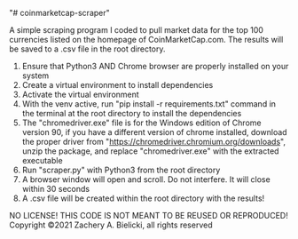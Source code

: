 "# coinmarketcap-scraper" 

A simple scraping program I coded to pull market data for the top 100 currencies listed on the homepage of CoinMarketCap.com. The results will be saved to a .csv file in the root directory.

1. Ensure that Python3 AND Chrome browser are properly installed on your system
2. Create a virtual environment to install dependencies
3. Activate the virtual environment
3. With the venv active, run "pip install -r requirements.txt" command in the terminal at the root directory to install the dependencies
4. The "chromedriver.exe" file is for the Windows edition of Chrome version 90, if you have a different version of chrome installed, download the proper driver from "https://chromedriver.chromium.org/downloads", unzip the package, and replace "chromedriver.exe" with the extracted executable
5. Run "scraper.py" with Python3 from the root directory
6. A browser window will open and scroll. Do not interfere. It will close within 30 seconds
7. A .csv file will be created within the root directory with the results! 

NO LICENSE! THIS CODE IS NOT MEANT TO BE REUSED OR REPRODUCED!
Copyright ©2021 Zachery A. Bielicki, all rights reserved